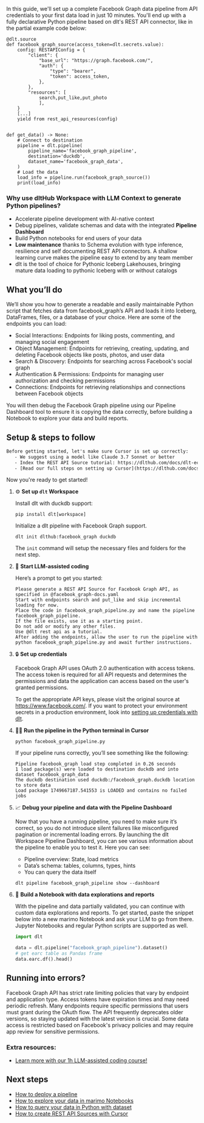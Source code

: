 In this guide, we'll set up a complete Facebook Graph data pipeline from API credentials to your first data load in just 10 minutes. You'll end up with a fully declarative Python pipeline based on dlt's REST API connector, like in the partial example code below:

```python-outcome
@dlt.source
def facebook_graph_source(access_token=dlt.secrets.value):
    config: RESTAPIConfig = {
        "client": {
            "base_url": "https://graph.facebook.com/",
            "auth": {
                "type": "bearer",
                "token": access_token,
            },
        },
        "resources": [
            search,put_like,put_photo
            ],
    }
    [...]
    yield from rest_api_resources(config)


def get_data() -> None:
    # Connect to destination
    pipeline = dlt.pipeline(
        pipeline_name='facebook_graph_pipeline',
        destination='duckdb',
        dataset_name='facebook_graph_data', 
    )
    # Load the data
    load_info = pipeline.run(facebook_graph_source())
    print(load_info) 
```

### Why use dltHub Workspace with LLM Context to generate Python pipelines?

- Accelerate pipeline development with AI-native context
- Debug pipelines, validate schemas and data with the integrated **Pipeline Dashboard**
- Build Python notebooks for end users of your data
- **Low maintenance** thanks to Schema evolution with type inference, resilience and self documenting REST API connectors. A shallow learning curve makes the pipeline easy to extend by any team member
- dlt is the tool of choice for Pythonic Iceberg Lakehouses, bringing mature data loading to pythonic Iceberg with or without catalogs

## What you’ll do

We’ll show you how to generate a readable and easily maintainable Python script that fetches data from facebook_graph’s API and loads it into Iceberg, DataFrames, files, or a database of your choice. Here are some of the endpoints you can load:

- Social Interactions: Endpoints for liking posts, commenting, and managing social engagement
- Object Management: Endpoints for retrieving, creating, updating, and deleting Facebook objects like posts, photos, and user data
- Search & Discovery: Endpoints for searching across Facebook's social graph
- Authentication & Permissions: Endpoints for managing user authorization and checking permissions
- Connections: Endpoints for retrieving relationships and connections between Facebook objects

You will then debug the Facebook Graph pipeline using our Pipeline Dashboard tool to ensure it is copying the data correctly, before building a Notebook to explore your data and build reports.

## Setup & steps to follow

```default
Before getting started, let's make sure Cursor is set up correctly:
   - We suggest using a model like Claude 3.7 Sonnet or better
   - Index the REST API Source tutorial: https://dlthub.com/docs/dlt-ecosystem/verified-sources/rest_api/ and add it to context as **@dlt rest api**
   - [Read our full steps on setting up Cursor](https://dlthub.com/docs/dlt-ecosystem/llm-tooling/cursor-restapi#23-configuring-cursor-with-documentation)
```

Now you're ready to get started!

1. ⚙️ **Set up `dlt` Workspace**
    
    Install dlt with duckdb support:
    ```shell
    pip install dlt[workspace]
    ```

    Initialize a dlt pipeline with Facebook Graph support.
    ```shell
    dlt init dlthub:facebook_graph duckdb
    ```

    The `init` command will setup the necessary files and folders for the next step.
    
2. 🤠 **Start LLM-assisted coding**
    
    Here’s a prompt to get you started:
    
    ```prompt
    Please generate a REST API Source for Facebook Graph API, as specified in @facebook_graph-docs.yaml 
    Start with endpoints search and put_like and skip incremental loading for now. 
    Place the code in facebook_graph_pipeline.py and name the pipeline facebook_graph_pipeline. 
    If the file exists, use it as a starting point. 
    Do not add or modify any other files. 
    Use @dlt rest api as a tutorial. 
    After adding the endpoints, allow the user to run the pipeline with python facebook_graph_pipeline.py and await further instructions.
    ```

    
3. 🔒 **Set up credentials** 
    
    Facebook Graph API uses OAuth 2.0 authentication with access tokens. The access token is required for all API requests and determines the permissions and data the application can access based on the user's granted permissions.
    
    To get the appropriate API keys, please visit the original source at https://www.facebook.com/.
    If you want to protect your environment secrets in a production environment, look into [setting up credentials with dlt](https://dlthub.com/docs/walkthroughs/add_credentials).
    
4. 🏃‍♀️ **Run the pipeline in the Python terminal in Cursor**
    
    ```shell
    python facebook_graph_pipeline.py
    ```
    
    If your pipeline runs correctly, you’ll see something like the following:
    
    ```shell
    Pipeline facebook_graph load step completed in 0.26 seconds
    1 load package(s) were loaded to destination duckdb and into dataset facebook_graph_data
    The duckdb destination used duckdb:/facebook_graph.duckdb location to store data
    Load package 1749667187.541553 is LOADED and contains no failed jobs
    ```
    
5. 📈 **Debug your pipeline and data with the Pipeline Dashboard**

    Now that you have a running pipeline, you need to make sure it’s correct, so you do not introduce silent failures like misconfigured pagination or incremental loading errors. By launching the dlt Workspace Pipeline Dashboard, you can see various information about the pipeline to enable you to test it. Here you can see:
    - Pipeline overview: State, load metrics
    - Data’s schema: tables, columns, types, hints
    - You can query the data itself
    
    ```shell
    dlt pipeline facebook_graph_pipeline show --dashboard
    ```
    
6. 🐍 **Build a Notebook with data explorations and reports**

    With the pipeline and data partially validated, you can continue with custom data explorations and reports. To get started, paste the snippet below into a new marimo Notebook and ask your LLM to go from there. Jupyter Notebooks and regular Python scripts are supported as well.

    
    ```python
    import dlt

   data = dlt.pipeline("facebook_graph_pipeline").dataset()
   # get earc table as Pandas frame
   data.earc.df().head()
    ```

## Running into errors?

Facebook Graph API has strict rate limiting policies that vary by endpoint and application type. Access tokens have expiration times and may need periodic refresh. Many endpoints require specific permissions that users must grant during the OAuth flow. The API frequently deprecates older versions, so staying updated with the latest version is crucial. Some data access is restricted based on Facebook's privacy policies and may require app review for sensitive permissions.

### Extra resources:

- [Learn more with our 1h LLM-assisted coding course!](https://www.youtube.com/watch?v=GGid70rnJuM)

## Next steps

- [How to deploy a pipeline](https://dlthub.com/docs/walkthroughs/deploy-a-pipeline)
- [How to explore your data in marimo Notebooks](https://dlthub.com/docs/general-usage/dataset-access/marimo)
- [How to query your data in Python with dataset](https://dlthub.com/docs/general-usage/dataset-access/dataset)
- [How to create REST API Sources with Cursor](https://dlthub.com/docs/dlt-ecosystem/llm-tooling/cursor-restapi)